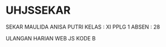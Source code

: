 # UHJSSEKAR 
SEKAR MAULIDA ANISA PUTRI 
KELAS : XI PPLG 1
ABSEN : 28 

ULANGAN HARIAN WEB JS KODE B
